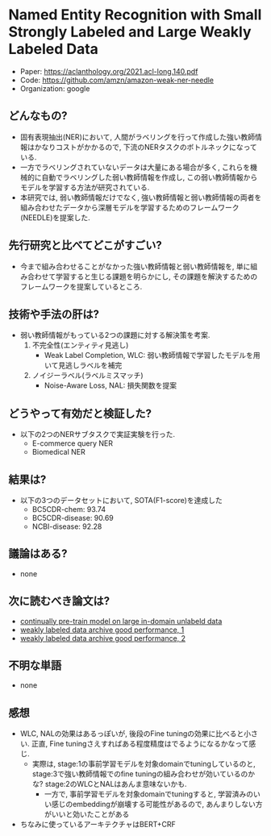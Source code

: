 # Named Entity Recognition with Small Strongly Labeled and Large Weakly Labeled Data
- Paper: https://aclanthology.org/2021.acl-long.140.pdf
- Code: https://github.com/amzn/amazon-weak-ner-needle
- Organization: google

## どんなもの?
- 固有表現抽出(NER)において, 人間がラベリングを行って作成した強い教師情報はかなりコストがかかるので, 下流のNERタスクのボトルネックになっている.
- 一方でラベリングされていないデータは大量にある場合が多く, これらを機械的に自動でラベリングした弱い教師情報を作成し, この弱い教師情報からモデルを学習する方法が研究されている.
- 本研究では, 弱い教師情報だけでなく, 強い教師情報と弱い教師情報の両者を組み合わせたデータから深層モデルを学習するためのフレームワーク(NEEDLE)を提案した.

## 先行研究と比べてどこがすごい?
- 今まで組み合わせることがなかった強い教師情報と弱い教師情報を, 単に組み合わせて学習すると生じる課題を明らかにし, その課題を解決するためのフレームワークを提案しているところ.

## 技術や手法の肝は?
- 弱い教師情報がもっている2つの課題に対する解決策を考案.
  1. 不完全性(エンティティ見逃し)
     - Weak Label Completion, WLC: 弱い教師情報で学習したモデルを用いて見逃しラベルを補完
  2. ノイジーラベル(ラベルミスマッチ)
     - Noise-Aware Loss, NAL: 損失関数を提案

## どうやって有効だと検証した?
- 以下の2つのNERサブタスクで実証実験を行った.
  - E-commerce query NER
  - Biomedical NER

## 結果は?
- 以下の3つのデータセットにおいて, SOTA(F1-score)を達成した
  - BC5CDR-chem: 93.74
  - BC5CDR-disease: 90.69
  - NCBI-disease: 92.28

## 議論はある?
- none

## 次に読むべき論文は?
- [continually pre-train model on large in-domain unlabeld data](https://aclanthology.org/2020.acl-main.740.pdf)
- [weakly labeled data archive good performance, 1](https://dl.acm.org/doi/10.1145/3394486.3403149)
- [weakly labeled data archive good performance, 2](https://aclanthology.org/D18-1230/)

## 不明な単語
- none

## 感想
- WLC, NALの効果はあるっぽいが, 後段のFine tuningの効果に比べると小さい. 正直, Fine tuningさえすればある程度精度はでるようになるかなって感じ.
  - 実際は, stage:1の事前学習モデルを対象domainでtuningしているのと, stage:3で強い教師情報でのfine tuningの組み合わせが効いているのかな? stage:2のWLCとNALはあんま意味ないかも.
    - 一方で, 事前学習モデルを対象domainでtuningすると, 学習済みのいい感じのembeddingが崩壊する可能性があるので, あんまりしない方がいいと効いたことがある
- ちなみに使っているアーキテクチャはBERT+CRF
